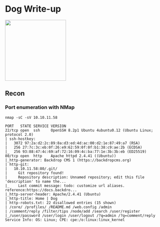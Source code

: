 # Dog Write-up

<img src="https://labs.hackthebox.com/storage/avatars/426830ea2ae4f05f7892ad89195f8276.png" width="200" height="200">

## Recon 

### Port enumeration with NMap

`nmap -sC -sV 10.10.11.58`

    PORT   STATE SERVICE VERSION
    22/tcp open  ssh     OpenSSH 8.2p1 Ubuntu 4ubuntu0.12 (Ubuntu Linux; protocol 2.0)
    | ssh-hostkey: 
    |   3072 97:2a:d2:2c:89:8a:d3:ed:4d:ac:00:d2:1e:87:49:a7 (RSA)
    |   256 27:7c:3c:eb:0f:26:e9:62:59:0f:0f:b1:38:c9:ae:2b (ECDSA)
    |_  256 93:88:47:4c:69:af:72:16:09:4c:ba:77:1e:3b:3b:eb (ED25519)
    80/tcp open  http    Apache httpd 2.4.41 ((Ubuntu))
    |_http-generator: Backdrop CMS 1 (https://backdropcms.org)
    | http-git: 
    |   10.10.11.58:80/.git/
    |     Git repository found!
    |     Repository description: Unnamed repository; edit this file 'description' to name the...
    |_    Last commit message: todo: customize url aliases.  reference:https://docs.backdro...
    |_http-server-header: Apache/2.4.41 (Ubuntu)
    |_http-title: Home | Dog
    | http-robots.txt: 22 disallowed entries (15 shown)
    | /core/ /profiles/ /README.md /web.config /admin 
    | /comment/reply /filter/tips /node/add /search /user/register 
    |_/user/password /user/login /user/logout /?q=admin /?q=comment/reply
    Service Info: OS: Linux; CPE: cpe:/o:linux:linux_kernel
